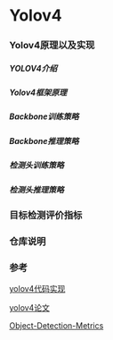 # Yolov4

### Yolov4原理以及实现

##### YOLOV4介绍

##### Yolov4框架原理

##### Backbone训练策略

##### Backbone推理策略

##### 检测头训练策略

##### 检测头推理策略

### 目标检测评价指标

### 仓库说明

### 参考

[yolov4代码实现](https://github.com/AlexeyAB/darknet)

[yolov4论文](https://arxiv.org/pdf/2004.10934.pdf)

[Object-Detection-Metrics](https://github.com/rafaelpadilla/Object-Detection-Metrics)



